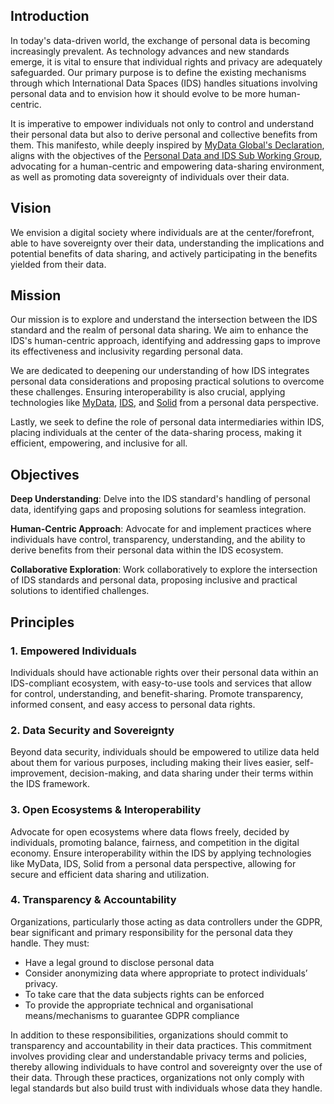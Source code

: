 ## Introduction
In today's data-driven world, the exchange of personal data is becoming increasingly prevalent. As technology advances and new standards emerge, it is vital to ensure that individual rights and privacy are adequately safeguarded. Our primary purpose is to define the existing mechanisms through which International Data Spaces (IDS) handles situations involving personal data and to envision how it should evolve to be more human-centric.


It is imperative to empower individuals not only to control and understand their personal data but also to derive personal and collective benefits from them. This manifesto, while deeply inspired by [MyData Global's Declaration](https://www.mydata.org/participate/declaration/), aligns with the objectives of the [Personal Data and IDS Sub Working Group](https://github.com/International-Data-Spaces-Association/Personal-Data-and-IDS), advocating for a human-centric and empowering data-sharing environment, as well as promoting data sovereignty of individuals over their data.

## Vision
We envision a digital society where individuals are at the center/forefront, able to have sovereignty over their data, understanding the implications and potential benefits of data sharing, and actively participating in the benefits yielded from their data.

## Mission
Our mission is to explore and understand the intersection between the  IDS standard and the realm of personal data sharing. We aim to enhance the IDS's human-centric approach, identifying and addressing gaps to improve its effectiveness and inclusivity regarding personal data.

We are dedicated to deepening our understanding of how IDS integrates personal data considerations and proposing practical solutions to overcome these challenges. Ensuring interoperability is also crucial, applying technologies like [MyData](https://www.mydata.org/), [IDS](https://internationaldataspaces.org/), and [Solid](https://solidproject.org/) from a personal data perspective.

Lastly, we seek to define the role of personal data intermediaries within IDS, placing individuals at the center of the data-sharing process, making it efficient, empowering, and inclusive for all.

## Objectives
**Deep Understanding**: Delve into the IDS standard's handling of personal data, identifying gaps and proposing solutions for seamless integration.

**Human-Centric Approach**: Advocate for and implement practices where individuals have control, transparency, understanding, and the ability to derive benefits from their personal data within the IDS ecosystem.

**Collaborative Exploration**: Work collaboratively to explore the intersection of IDS standards and personal data, proposing inclusive and practical solutions to identified challenges.


## Principles
### 1. Empowered Individuals
Individuals should have actionable rights over their personal data within an IDS-compliant ecosystem, with easy-to-use tools and services that allow for control, understanding, and benefit-sharing. Promote transparency, informed consent, and easy access to personal data rights.

### 2. Data Security and Sovereignty
Beyond data security, individuals should be empowered to utilize data held about them for various purposes, including making their lives easier, self-improvement, decision-making, and data sharing under their terms within the IDS framework.

### 3. Open Ecosystems & Interoperability
Advocate for open ecosystems where data flows freely, decided by individuals, promoting balance, fairness, and competition in the digital economy. Ensure interoperability within the IDS by applying technologies like MyData, IDS, Solid from a personal data perspective, allowing for secure and efficient data sharing and utilization.

### 4. Transparency & Accountability
Organizations, particularly those acting as data controllers under the GDPR, bear significant and primary responsibility for the personal data they handle. They must:

-	Have a legal ground to disclose personal data 
-	Consider anonymizing data where appropriate to protect individuals’ privacy.
-	To take care that the data subjects rights can be enforced 
-	To provide the appropriate technical and organisational means/mechanisms to guarantee GDPR compliance

In addition to these responsibilities, organizations should commit to transparency and accountability in their data practices. This commitment involves providing clear and understandable privacy terms and policies, thereby allowing individuals to have control and sovereignty over the use of their data. Through these practices, organizations not only comply with legal standards but also build trust with individuals whose data they handle.
